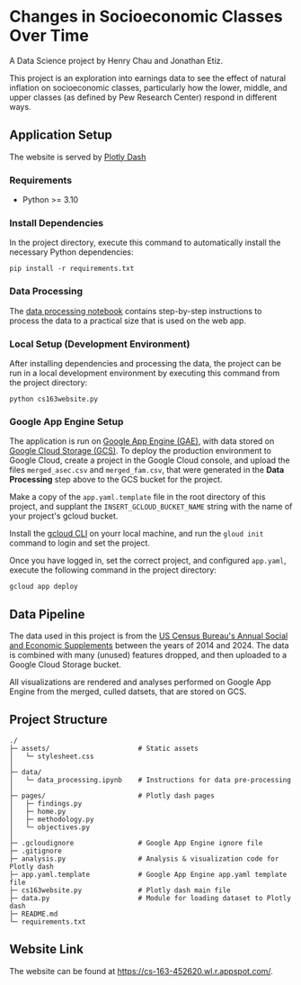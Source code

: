 # Changes in Socioeconomic Classes Over Time
A Data Science project by Henry Chau and Jonathan Etiz.

This project is an exploration into earnings data to see the effect of natural inflation on socioeconomic classes, particularly how the lower, middle, and upper classes (as defined by Pew Research Center) respond in different ways.

## Application Setup
The website is served by [Plotly Dash](https://dash.plotly.com/)
### Requirements
- Python >= 3.10

### Install Dependencies
In the project directory, execute this command to automatically install the necessary Python dependencies:
```
pip install -r requirements.txt
```

### Data Processing
The [data processing notebook](https://www.github.com/jonetiz/cs163/tree/main/data/data_processing.ipynb) contains step-by-step instructions to process the data to a practical size that is used on the web app.

### Local Setup (Development Environment)
After installing dependencies and processing the data, the project can be run in a local development environment by executing this command from the project directory:
```
python cs163website.py
```

### Google App Engine Setup
The application is run on [Google App Engine (GAE)](https://cloud.google.com/appengine?hl=en), with data stored on [Google Cloud Storage (GCS)](https://cloud.google.com/storage?hl=en). To deploy the production environment to Google Cloud, create a project in the Google Cloud console, and upload the files `merged_asec.csv` and `merged_fam.csv`, that were generated in the **Data Processing** step above to the GCS bucket for the project.

Make a copy of the `app.yaml.template` file in the root directory of this project, and supplant the `INSERT_GCLOUD_BUCKET_NAME` string with the name of your project's gcloud bucket.

Install the [gcloud CLI](https://cloud.google.com/sdk/docs/install) on yourr local machine, and run the `gloud init` command to login and set the project.

Once you have logged in, set the correct project, and configured `app.yaml`, execute the following command in the project directory:
```
gcloud app deploy
```

## Data Pipeline
The data used in this project is from the [US Census Bureau's Annual Social and Economic Supplements](https://www.census.gov/data/datasets/time-series/demo/cps/cps-asec.html) between the years of 2014 and 2024. The data is combined with many (unused) features dropped, and then uploaded to a Google Cloud Storage bucket.

All visualizations are rendered and analyses performed on Google App Engine from the merged, culled datsets, that are stored on GCS.

## Project Structure
```
./
├─ assets/                      # Static assets
│   └─ stylesheet.css
│
├─ data/
│   └─ data_processing.ipynb    # Instructions for data pre-processing
│
├─ pages/                       # Plotly dash pages
│   ├─ findings.py
│   ├─ home.py
│   ├─ methodology.py
│   └─ objectives.py
│
├─ .gcloudignore                # Google App Engine ignore file
├─ .gitignore
├─ analysis.py                  # Analysis & visualization code for Plotly dash
├─ app.yaml.template            # Google App Engine app.yaml template file
├─ cs163website.py              # Plotly dash main file
├─ data.py                      # Module for loading dataset to Plotly dash
├─ README.md
└─ requirements.txt
````

## Website Link
The website can be found at https://cs-163-452620.wl.r.appspot.com/.
